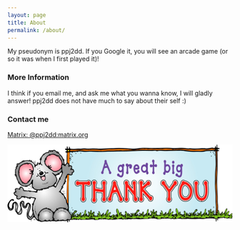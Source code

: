 ```yaml
---
layout: page
title: About
permalink: /about/
---
```


My pseudonym is ppj2dd. If you Google it, you will see an arcade game (or so it was when I first played it)!

### More Information
I think if you email me, and ask me what you wanna know, I will gladly answer! ppj2dd does not have much to say about their self :) 

### Contact me
[Matrix: @ppj2dd:matrix.org](https://matrix.to/#/@ppj2dd:matrix.org?web-instance[element.io]=chat.fedoraproject.org)

![Thanks for Visiting](images/thanks.jpg)
